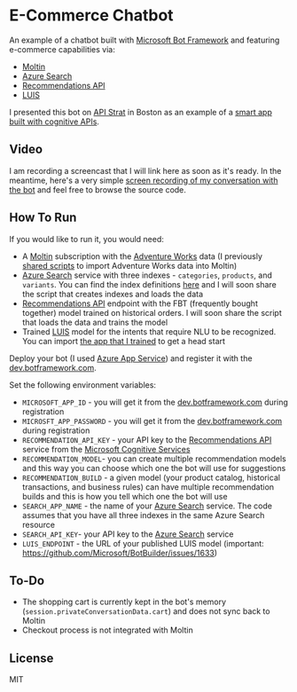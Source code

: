 # E-Commerce Chatbot

An example of a chatbot built with [Microsoft Bot Framework](https://dev.botframework.com/) and featuring e-commerce capabilities via:
* [Moltin](https://moltin.com)
* [Azure Search](https://azure.microsoft.com/en-us/services/search)
* [Recommendations API](https://www.microsoft.com/cognitive-services/en-us/recommendations-api)
* [LUIS](https://www.microsoft.com/cognitive-services/en-us/language-understanding-intelligent-service-luis)

I presented this bot on [API Strat](http://boston2016.apistrat.com/) in Boston as an example of a [smart app built with cognitive APIs](http://boston2016.apistrat.com/speakers/pavel-veller).

## Video

I am recording a screencast that I will link here as soon as it's ready. In the meantime, here's a very simple [screen recording of my conversation with the bot](https://www.dropbox.com/s/hzrgzeivroe2n91/conversation.mov?dl=0) and feel free to browse the source code.

## How To Run

If you would like to run it, you would need:
* A [Moltin](https://moltin.com) subscription with the [Adventure Works](https://msftdbprodsamples.codeplex.com/releases/view/125550) data (I previously [shared scripts](https://github.com/pveller/adventureworks-moltin) to import Adventure Works data into Moltin)
* [Azure Search](https://azure.microsoft.com/en-us/services/search) service with three indexes - `categories`, `products`, and `variants`. You can find the index definitions [here](/indexes) and I will soon share the script that creates indexes and loads the data
* [Recommendations API](https://www.microsoft.com/cognitive-services/en-us/recommendations-api) endpoint with the FBT (frequently bought together) model trained on historical orders. I will soon share the script that loads the data and trains the model
* Trained [LUIS](https://www.microsoft.com/cognitive-services/en-us/language-understanding-intelligent-service-luis) model for the intents that require NLU to be recognized. You can import [the app that I trained](/luis) to get a head start

Deploy your bot (I used [Azure App Service](https://azure.microsoft.com/en-us/services/app-service/)) and register it with the [dev.botframework.com](https://dev.botframework.com/).

Set the following environment variables:
* `MICROSOFT_APP_ID` - you will get it from the [dev.botframework.com](https://dev.botframework.com/) during registration
* `MICROSFT_APP_PASSWORD` - you will get it from the [dev.botframework.com](https://dev.botframework.com/) during registration
* `RECOMMENDATION_API_KEY` - your API key to the [Recommendations API](https://www.microsoft.com/cognitive-services/en-us/recommendations-api) service from the [Microsoft Cognitive Services](https://www.microsoft.com/cognitive-services/)
* `RECOMMENDATION_MODEL`- you can create multiple recommendation models and this way you can choose which one the bot will use for suggestions
* `RECOMMENDATION_BUILD` - a given model (your product catalog, historical transactions, and business rules) can have multiple recommendation builds and this is how you tell which one the bot will use
* `SEARCH_APP_NAME` - the name of your [Azure Search](https://azure.microsoft.com/en-us/services/search) service. The code assumes that you have all three indexes in the same Azure Search resource
* `SEARCH_API_KEY`- your API key to the [Azure Search](https://azure.microsoft.com/en-us/services/search) service
* `LUIS_ENDPOINT` - the URL of your published LUIS model (important: https://github.com/Microsoft/BotBuilder/issues/1633)

## To-Do

* The shopping cart is currently kept in the bot's memory (`session.privateConversationData.cart`) and does not sync back to Moltin
* Checkout process is not integrated with Moltin

## License

MIT
